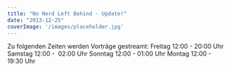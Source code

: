 ```yaml
---
title: "No Nerd Left Behind - Update!"
date: "2013-12-25"
coverImage: '/images/placeholder.jpg'
---
```


Zu folgenden Zeiten werden Vorträge gestreamt: Freitag 12:00 - 20:00 Uhr Samstag 12:00 -  02:00 Uhr Sonntag 12:00 - 01:00 Uhr Montag 12:00 - 19:30 Uhr

